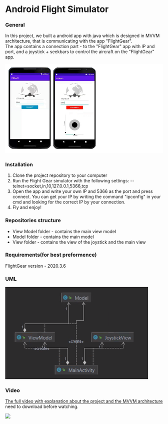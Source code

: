 # Android Flight Simulator
### General
In this project, we built a android app with java which is designed in MVVM architecture, that is communicating with the app "FlightGear".<br />
The app contains a connection part - to the "FlightGear" app with IP and port, and a joystick + seekbars to control the aircraft on the "FlightGear" app.

![](Media/app_screen.png)
### Installation
1. Clone the project repository to your computer
2. Run the Flight Gear simulator with the following settings: --telnet=socket,in,10,127.0.0.1,5366,tcp
3. Open the app and write your own IP and 5366 as the port and press connect.
You can get your IP by writing the command "ipconfig" in your cmd and looking for the correct IP by your connection.
4. Fly and enjoy!

### Repositories structure
- View Model folder - contains the main view model
- Model folder - contains the main model
- View folder - contains the view of the joystick and the main view

### Requirements(for best preformence)
FlightGear version - 2020.3.6

### UML
![](Media/uml.PNG)

### Video
[The full video with explanation about the project and the MVVM architecture](Media/video.mp4)<br />need to download before watching.

![](Media/FG_App.gif)

